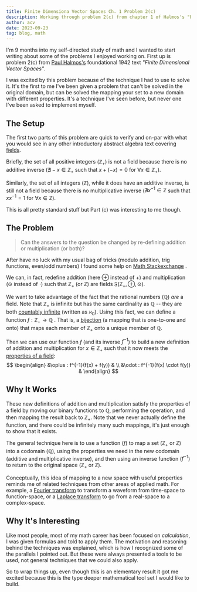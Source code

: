```yaml
---
title: Finite Dimensiona Vector Spaces Ch. 1 Problem 2(c)
description: Working through problem 2(c) from chapter 1 of Halmos's "Finite Dimensional Vector Spaces"
author: acv
date: 2023-09-23
tag: blog, math
---
```


I'm 9 months into my self-directed study of math and I wanted to start writing about some of the problems I enjoyed working on. First up is problem 2(c) from [Paul Halmos's](https://en.wikipedia.org/wiki/Paul_Halmos) foundational 1942 text *"Finite Dimensional Vector Spaces"*. 

I was excited by this problem because of the technique I had to use to solve it. It's the first to me I've been given a problem that can't be solved in the original domain, but can be solved the mapping your set to a new domain with different properties. It's a technique I've seen before, but never one I've been asked to implement myself.

## The Setup

The first two parts of this problem are quick to verify and on-par with what you would see in any other introductory abstract algebra text covering [fields](https://en.wikipedia.org/wiki/Field_(mathematics)). 

Briefly, the set of all positive integers ($\mathbb{Z}_+$) is not a field because there is no additive inverse ($\nexists -x \in \mathbb{Z}_{+}$ such that  $x + (-x) = 0$ for $\forall x \in \mathbb{Z}_{+}$). 

Similarly, the set of all integers ($\mathbb{Z}$), while it does have an additive inverse, is still not a field because there is no multiplicative inverse ($\nexists x^{-1} \in \mathbb{Z}$ such that  $xx^{-1} = 1$ for $\forall x \in \mathbb{Z}$). 

This is all pretty standard stuff but Part (c) was interesting to me though.

## The Problem

> Can the answers to the question be changed by re-defining addition or multiplication (or both)?

After have no luck with my usual bag of tricks (modulo addition, trig functions, even/odd numbers) I found some help on [Math Stackexchange](https://math.stackexchange.com/a/1356925/1141983) .

We can, in fact, redefine addition (here $\oplus$ instead of $+$) and multiplication ($\odot$ instead of $\cdot$) such that $\mathbb{Z}_{+}$ (or $\mathbb{Z}$) are fields $\mathfrak{F}(\mathbb{Z}_+,\oplus,\odot)$. 

We want to take advantage of the fact that the rational numbers ($\mathbb{Q}$) *are* a field. Note that $\mathbb{Z}_{+}$ is infinite but has the same cardinality as $\mathbb{Q}$ -- they are both [countably infinite](https://en.wikipedia.org/wiki/Countable_set) (written as $\aleph_{0}$). Using this fact, we can define a function $f: \mathbb{Z}_+ \rightarrow \mathbb{Q}$ . That is, a [bijection](https://en.wikipedia.org/wiki/Bijection) (a mapping that is one-to-one and onto) that maps each member of $\mathbb{Z}_{+}$ onto a unique member of $\mathbb{Q}$. 

Then we can use our function $f$ (and its inverse $f^{-1}$) to build a new definition of addition and multiplication for $x \in \mathbb{Z}_+$ such that it now meets the [properties of a field](https://en.wikipedia.org/wiki/Field_(mathematics)#Classic_definition):
$$
\begin{align}
&\oplus : f^{-1}(f(x) + f(y)) & \\
&\odot : f^{-1}(f(x) \cdot f(y)) & 
\end{align}
$$

## Why It Works

These new definitions of addition and multiplication satisfy the properties of a field by moving our binary functions to $\mathbb{Q}$, performing the operation, and then mapping the result back to $\mathbb{Z}_{+}$. Note that we never actually define the function, and there could be infinitely many such mappings, it's just enough to show that it exists.

The general technique here is to use a function ($f$) to map a set ($\mathbb{Z}_{+}$ or $\mathbb{Z}$) into a codomain ($\mathbb{Q}$), using the properties we need in the new codomain (additive and multiplicative inverse), and then using an inverse function  ($f^{-1}$) to return to the original space ($\mathbb{Z}_{+}$ or $\mathbb{Z}$).

Conceptually, this idea of mapping to a new space with useful properties reminds me of related techniques from other areas of applied math. For example, a [Fourier transform](https://en.wikipedia.org/wiki/Fourier_transform) to transform a waveform from time-space to function-space, or a [Laplace transform](https://en.wikipedia.org/wiki/Laplace_transform) to go from a real-space to a complex-space. 

## Why It's Interesting

Like most people, most of my math career has been focused on *calculation*, I was given formulas and told to apply them. The motivation and reasoning behind the techniques was explained, which is how I recognized some of the parallels I pointed out.  But these were always presented a tools to be used, not general techniques that we could also apply. 

So to wrap things up, even though this is an elementary result it got me excited because this is the type deeper mathematical tool set I would like to build.
